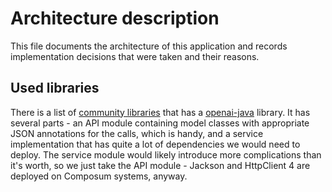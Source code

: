 # Architecture description

This file documents the architecture of this application and records implementation decisions that were taken and 
their reasons.

## Used libraries

There is a list of [community libraries](https://platform.openai.com/docs/libraries/community-libraries) that has
a [openai-java](https://github.com/TheoKanning/openai-java) library. It has several parts - an API module
containing model classes with appropriate JSON annotations for the calls, which is handy, and a service
implementation that has quite a lot of dependencies we would need to deploy. The service module would likely
introduce more complications than it's worth, so we just take the API module - Jackson and HttpClient 4 are 
deployed on Composum systems, anyway.
